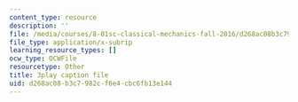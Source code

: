 ```yaml
---
content_type: resource
description: ''
file: /media/courses/8-01sc-classical-mechanics-fall-2016/d268ac08b3c7982cf6e4cbc6fb13e144_e548hRYcXlg.srt
file_type: application/x-subrip
learning_resource_types: []
ocw_type: OCWFile
resourcetype: Other
title: 3play caption file
uid: d268ac08-b3c7-982c-f6e4-cbc6fb13e144
---
```


